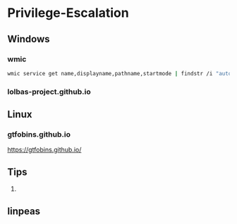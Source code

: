# Privilege-Escalation

## Windows

### wmic

```bash
wmic service get name,displayname,pathname,startmode | findstr /i "auto" | findstr /i /v "c:\windows\\"
```

### lolbas-project.github.io

## Linux

### gtfobins.github.io

<https://gtfobins.github.io/>

## Tips

1.

## linpeas
